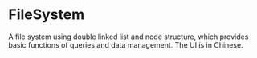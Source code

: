 # FileSystem
A file system using double linked list and node structure, which provides basic functions of queries and data management.
The UI is in Chinese.

